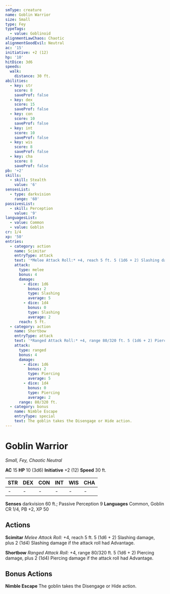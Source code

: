 ```yaml
---
smType: creature
name: Goblin Warrior
size: Small
type: Fey
typeTags:
  - value: Goblinoid
alignmentLawChaos: Chaotic
alignmentGoodEvil: Neutral
ac: '15'
initiative: +2 (12)
hp: '10'
hitDice: 3d6
speeds:
  walk:
    distance: 30 ft.
abilities:
  - key: str
    score: 8
    saveProf: false
  - key: dex
    score: 15
    saveProf: false
  - key: con
    score: 10
    saveProf: false
  - key: int
    score: 10
    saveProf: false
  - key: wis
    score: 8
    saveProf: false
  - key: cha
    score: 8
    saveProf: false
pb: '+2'
skills:
  - skill: Stealth
    value: '6'
sensesList:
  - type: darkvision
    range: '60'
passivesList:
  - skill: Perception
    value: '9'
languagesList:
  - value: Common
  - value: Goblin
cr: 1/4
xp: '50'
entries:
  - category: action
    name: Scimitar
    entryType: attack
    text: '*Melee Attack Roll:* +4, reach 5 ft. 5 (1d6 + 2) Slashing damage, plus 2 (1d4) Slashing damage if the attack roll had Advantage.'
    attack:
      type: melee
      bonus: 4
      damage:
        - dice: 1d6
          bonus: 2
          type: Slashing
          average: 5
        - dice: 1d4
          bonus: 0
          type: Slashing
          average: 2
      reach: 5 ft.
  - category: action
    name: Shortbow
    entryType: attack
    text: '*Ranged Attack Roll:* +4, range 80/320 ft. 5 (1d6 + 2) Piercing damage, plus 2 (1d4) Piercing damage if the attack roll had Advantage.'
    attack:
      type: ranged
      bonus: 4
      damage:
        - dice: 1d6
          bonus: 2
          type: Piercing
          average: 5
        - dice: 1d4
          bonus: 0
          type: Piercing
          average: 2
      range: 80/320 ft.
  - category: bonus
    name: Nimble Escape
    entryType: special
    text: The goblin takes the Disengage or Hide action.
---
```


# Goblin Warrior
*Small, Fey, Chaotic Neutral*

**AC** 15
**HP** 10 (3d6)
**Initiative** +2 (12)
**Speed** 30 ft.

| STR | DEX | CON | INT | WIS | CHA |
| --- | --- | --- | --- | --- | --- |
| - | - | - | - | - | - |

**Senses** darkvision 60 ft.; Passive Perception 9
**Languages** Common, Goblin
CR 1/4, PB +2, XP 50

## Actions

**Scimitar**
*Melee Attack Roll:* +4, reach 5 ft. 5 (1d6 + 2) Slashing damage, plus 2 (1d4) Slashing damage if the attack roll had Advantage.

**Shortbow**
*Ranged Attack Roll:* +4, range 80/320 ft. 5 (1d6 + 2) Piercing damage, plus 2 (1d4) Piercing damage if the attack roll had Advantage.

## Bonus Actions

**Nimble Escape**
The goblin takes the Disengage or Hide action.
